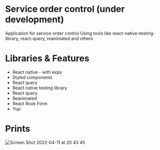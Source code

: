 # Service order control (under development)
Application for service order control 
Using tools like react-native-testing-library, react-query, reanimated and others

# Libraries & Features
- React native - with expo
- Styled components
- React query
- React native testing library
- React query
- Reanimated
- React Rook Form
- Yup

# Prints

![Screen Shot 2022-04-11 at 20 43 45](https://user-images.githubusercontent.com/3254949/162851011-130dd9f5-b6b0-46d1-9123-0ba3231afd99.png)

